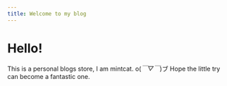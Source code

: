```yaml
---
title: Welcome to my blog
---
```


# Hello!
This is a personal blogs store, I am mintcat.  o(*￣▽￣*)ブ
Hope the little try can become a fantastic one.
